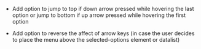- Add option to jump to top if down arrow pressed while hovering the last option or jump to bottom if up arrow pressed while hovering the first option

- Add option to reverse the affect of arrow keys (in case the user decides to place the menu above the selected-options element or datalist)
